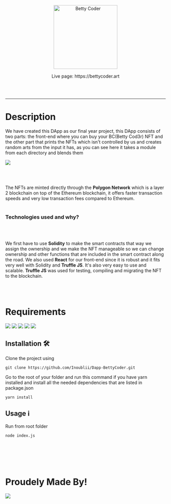 <p align="center"><img src="https://s9.gifyu.com/images/20.0cbffc70.gif" alt="Betty Coder" width="200"/></p>
<p align="center">Live page: https://bettycoder.art</p>
<br/><br/>

---

# Description

We have created this DApp as our final year project, this DApp consists of two parts: the front-end where you can buy your BC(Betty Cod3r) NFT and the other part that prints the NFTs which isn't controlled by us and creates random arts from the input it has, as you can see here it takes a module from each directory and blends them

<img src="https://i.ibb.co/tPgWCD0/index.png">

<br/><br/>

The NFTs are minted directly through the **Polygon Network** which is a layer 2 blockchain on top of the Ethereum blockchain, it offers faster transaction speeds and very low transaction fees compared to Ethereum.
<br/><br/>

### Technologies used and why?

<br/><br/>

We first have to use **Solidity** to make the smart contracts that way we assign the ownership and we make the NFT manageable so we can change ownership and other functions that are included in the smart contract along the road.
We also used **React** for our front-end since it is robust and it fits very well with Solidity and **Truffle JS**. It's also very easy to use and scalable.
**Truffle JS** was used for testing, compiling and migrating the NFT to the blockchain.

<br/><br/>

# Requirements

[<img src="https://img.shields.io/badge/Solidity-Required-green?logo=Solidity">](https://www.npmjs.com/package/solc)
[<img src="https://img.shields.io/badge/React-Required-green?logo=React">](https://www.npmjs.com/package/react)
[<img src="https://img.shields.io/badge/Node-Required-green?logo=Node.js">](https://www.npmjs.com/package/node)
[<img src="https://img.shields.io/badge/Truffle-Required-green?logo=">](https://www.npmjs.com/package/truffle)
[<img src="https://img.shields.io/badge/Yarn-Required-green?logo=Yarn">](https://www.npmjs.com/package/yarn)

## Installation 🛠️

Clone the project using
```
git clone https://github.com/Inoublii/Dapp-BettyCoder.git
```
Go to the root of your folder and run this command if you have yarn installed and install all the needed dependencies that are listed in package.json
```
yarn install
```

## Usage ℹ️

Run from root folder
```
node index.js
```
<br/><br/>
<br/><br/>

# Proudely Made By!
<a href="https://github.com/Inoublii/Dapp-BettyCoder/graphs/contributors">
  <img src="https://contrib.rocks/image?repo=Inoublii/Dapp-BettyCoder" />
</a>
